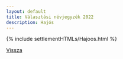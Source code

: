 ```yaml
---
layout: default
title: Választási névjegyzék 2022
description: Hajós
---
```


{% include settlementHTMLs/Hajoos.html %}

[Vissza](../)